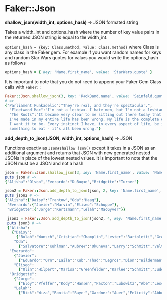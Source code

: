 # Faker::Json

**shallow_json(width_int, options_hash)** -> JSON formated string

 Takes a width_int and options_hash where the number of key value pairs in the
 returned JSON string is equal to the width_int.

 `options_hash = {key: Class.method, value: Class.method}` where Class is
 any class in the Faker gem.  For example if you want random names for keys
 and random Star Wars quotes for values you would write the options_hash as follows
 ```ruby
 options_hash = { key: 'Name.first_name', value: 'StarWars.quote' }
 ```

 It is important to note that you do not need to append your Faker Gem Class calls
 with `Faker::`

```ruby
Faker::Json.shallow_json(3, key: 'RockBand.name', value: 'Seinfeld.quote')
# =>
{"Parliament Funkadelic":"They're real, and they're spectacular.",
  "Fleetwood Mac":"I'm not a lesbian. I hate men, but I'm not a lesbian.",
  "The Roots":"It became very clear to me sitting out there today that every decision
  I've made in my entire life has been wrong. My life is the complete opposite of everything
  I want it to be. Every instinct I have, in every aspect of life, be it something to wear,
  something to eat - it's all been wrong."}
```

**add_depth_to_json(JSON, width_int, options_hash)** -> JSON

Functions exactly as `Json#shallow_json()` except it takes in a JSON as an
additional argument and returns that JSON with new generated nested JSONs in
place of the lowest nested values.  It is important to note that the JSON must
be a JSON and not a hash.

```ruby
json = Faker::Json.shallow_json(3, key: 'Name.first_name', value: 'Name.last_name')
puts json # =>
{"Alisha":"Olson","Everardo":"DuBuque","Bridgette":"Turner"}

json2 = Faker::Json.add_depth_to_json(json, 2, key: 'Name.first_name', value: 'Name.last_name')
puts json2 # =>
{"Alisha":{"Daisy":"Trantow","Oda":"Haag"},
 "Everardo":{"Javier":"Marvin","Eliseo":"Schuppe"},
 "Bridgette":{"Jorge":"Kertzmann","Lelah":"MacGyver"}}

 json3 = Faker::Json.add_depth_to_json(json2, 4, key: 'Name.first_name', value: 'Name.last_name')
 puts json3 # =>
 {"Alisha":
   {"Daisy":
     {"Bulah":"Wunsch","Cristian":"Champlin","Lester":"Bartoletti","Greg":"Jacobson"},
    "Oda":
      {"Salvatore":"Kuhlman","Aubree":"Okuneva","Larry":"Schmitt","Velva":"Gibson"}},
  "Everardo":
    {"Javier":
      {"Eduardo":"Orn","Laila":"Kub","Thad":"Legros","Dion":"Wilderman"},
    "Eliseo":
      {"Olin":"Hilpert","Marisa":"Greenfelder","Karlee":"Schmitt","Judd":"Larkin"}},
  "Bridgette":
    {"Jorge":
      {"Eloy":"Pfeffer","Kody":"Hansen","Paxton":"Lubowitz","Abe":"Lesch"},
    "Lelah":
      {"Rick":"Wiza","Bonita":"Bayer","Gardner":"Auer","Felicity":"Abbott"}}}
```
